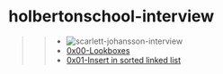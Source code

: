 # holbertonschool-interview

>> * ![scarlett-johansson-interview](https://user-images.githubusercontent.com/85587286/183456851-3bf3aa56-bbe9-436b-aef9-ed25c446fbcd.gif)
>> * [0x00-Lookboxes](https://github.com/elkinguerrero007/holbertonschool-interview/tree/main/0x00-lockboxes)
>> * [0x01-Insert in sorted linked list](https://github.com/elkinguerrero007/holbertonschool-interview/tree/main/0x01-insert_in_sorted_linked_list)
